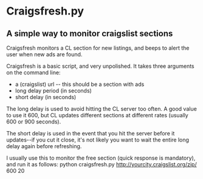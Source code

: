 Craigsfresh.py
=============

A simple way to monitor craigslist sections
-------------------------------------------

Craigsfresh monitors a CL section for new listings, and beeps to alert the user when new ads are found.

Craigsfresh is a basic script, and very unpolished. It takes three arguments on the command line: 
* a (craigslist) url -- this should be a section with ads
* long delay period (in seconds)
* short delay (in seconds)

The long delay is used to avoid hitting the CL server too often. A good value to use it 600, but CL updates different sections at different rates (usually 600 or 900 seconds).

The short delay is used in the event that you hit the server before it updates--if you cut it close, it's not likely you want to wait the entire long delay again before refreshing.

I usually use this to monitor the free section (quick response is mandatory), and run it as follows:
python craigsfresh.py http://yourcity.craigslist.org/zip/ 600 20
